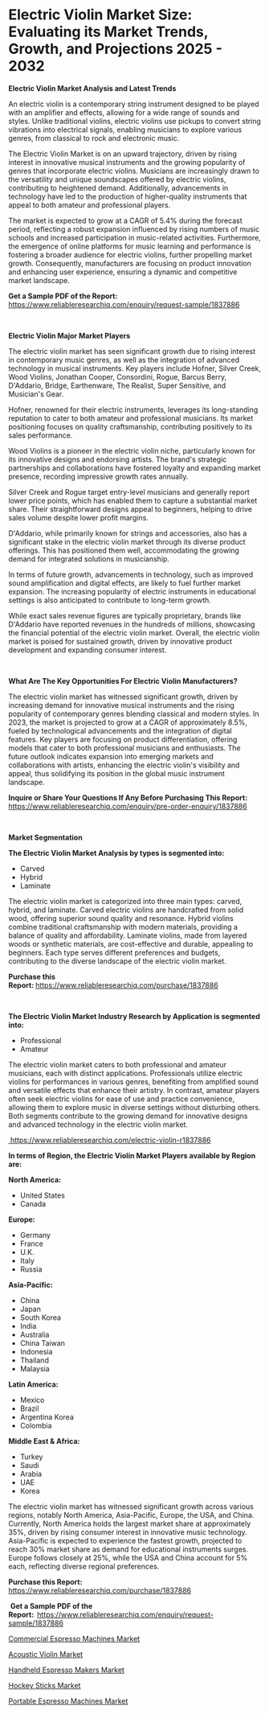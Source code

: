 <p><h1>Electric Violin Market Size: Evaluating its Market Trends, Growth, and Projections 2025 - 2032</h1></p><p><strong>Electric Violin Market Analysis and Latest Trends</strong></p>
<p><p>An electric violin is a contemporary string instrument designed to be played with an amplifier and effects, allowing for a wide range of sounds and styles. Unlike traditional violins, electric violins use pickups to convert string vibrations into electrical signals, enabling musicians to explore various genres, from classical to rock and electronic music.</p><p>The Electric Violin Market is on an upward trajectory, driven by rising interest in innovative musical instruments and the growing popularity of genres that incorporate electric violins. Musicians are increasingly drawn to the versatility and unique soundscapes offered by electric violins, contributing to heightened demand. Additionally, advancements in technology have led to the production of higher-quality instruments that appeal to both amateur and professional players. </p><p>The market is expected to grow at a CAGR of 5.4% during the forecast period, reflecting a robust expansion influenced by rising numbers of music schools and increased participation in music-related activities. Furthermore, the emergence of online platforms for music learning and performance is fostering a broader audience for electric violins, further propelling market growth. Consequently, manufacturers are focusing on product innovation and enhancing user experience, ensuring a dynamic and competitive market landscape.</p></p>
<p><strong>Get a Sample PDF of the Report:&nbsp;</strong> <a href="https://www.reliableresearchiq.com/enquiry/request-sample/1837886?utm_campaign=904&utm_medium=2&utm_source=Github&utm_content=ia&utm_term=06022025&utm_id=electric-violin">https://www.reliableresearchiq.com/enquiry/request-sample/1837886</a></p>
<p>&nbsp;</p>
<p><strong>Electric Violin Major Market Players</strong></p>
<p><p>The electric violin market has seen significant growth due to rising interest in contemporary music genres, as well as the integration of advanced technology in musical instruments. Key players include Hofner, Silver Creek, Wood Violins, Jonathan Cooper, Consordini, Rogue, Barcus Berry, D'Addario, Bridge, Earthenware, The Realist, Super Sensitive, and Musician's Gear.</p><p>Hofner, renowned for their electric instruments, leverages its long-standing reputation to cater to both amateur and professional musicians. Its market positioning focuses on quality craftsmanship, contributing positively to its sales performance.</p><p>Wood Violins is a pioneer in the electric violin niche, particularly known for its innovative designs and endorsing artists. The brand's strategic partnerships and collaborations have fostered loyalty and expanding market presence, recording impressive growth rates annually.</p><p>Silver Creek and Rogue target entry-level musicians and generally report lower price points, which has enabled them to capture a substantial market share. Their straightforward designs appeal to beginners, helping to drive sales volume despite lower profit margins.</p><p>D'Addario, while primarily known for strings and accessories, also has a significant stake in the electric violin market through its diverse product offerings. This has positioned them well, accommodating the growing demand for integrated solutions in musicianship.</p><p>In terms of future growth, advancements in technology, such as improved sound amplification and digital effects, are likely to fuel further market expansion. The increasing popularity of electric instruments in educational settings is also anticipated to contribute to long-term growth.</p><p>While exact sales revenue figures are typically proprietary, brands like D'Addario have reported revenues in the hundreds of millions, showcasing the financial potential of the electric violin market. Overall, the electric violin market is poised for sustained growth, driven by innovative product development and expanding consumer interest.</p></p>
<p>&nbsp;</p>
<p><strong>What Are The Key Opportunities For Electric Violin Manufacturers?</strong></p>
<p><p>The electric violin market has witnessed significant growth, driven by increasing demand for innovative musical instruments and the rising popularity of contemporary genres blending classical and modern styles. In 2023, the market is projected to grow at a CAGR of approximately 8.5%, fueled by technological advancements and the integration of digital features. Key players are focusing on product differentiation, offering models that cater to both professional musicians and enthusiasts. The future outlook indicates expansion into emerging markets and collaborations with artists, enhancing the electric violin's visibility and appeal, thus solidifying its position in the global music instrument landscape.</p></p>
<p><strong>Inquire or Share Your Questions If Any Before Purchasing This Report:</strong> <a href="https://www.reliableresearchiq.com/enquiry/pre-order-enquiry/1837886?utm_campaign=904&utm_medium=2&utm_source=Github&utm_content=ia&utm_term=06022025&utm_id=electric-violin">https://www.reliableresearchiq.com/enquiry/pre-order-enquiry/1837886</a></p>
<p>&nbsp;</p>
<p><strong>Market Segmentation</strong></p>
<p><strong>The Electric Violin Market Analysis by types is segmented into:</strong></p>
<p><ul><li>Carved</li><li>Hybrid</li><li>Laminate</li></ul></p>
<p><p>The electric violin market is categorized into three main types: carved, hybrid, and laminate. Carved electric violins are handcrafted from solid wood, offering superior sound quality and resonance. Hybrid violins combine traditional craftsmanship with modern materials, providing a balance of quality and affordability. Laminate violins, made from layered woods or synthetic materials, are cost-effective and durable, appealing to beginners. Each type serves different preferences and budgets, contributing to the diverse landscape of the electric violin market.</p></p>
<p><strong>Purchase this Report:&nbsp;</strong><a href="https://www.reliableresearchiq.com/purchase/1837886?utm_campaign=904&utm_medium=2&utm_source=Github&utm_content=ia&utm_term=06022025&utm_id=electric-violin">https://www.reliableresearchiq.com/purchase/1837886</a></p>
<p>&nbsp;</p>
<p><strong>The Electric Violin Market Industry Research by Application is segmented into:</strong></p>
<p><ul><li>Professional</li><li>Amateur</li></ul></p>
<p><p>The electric violin market caters to both professional and amateur musicians, each with distinct applications. Professionals utilize electric violins for performances in various genres, benefiting from amplified sound and versatile effects that enhance their artistry. In contrast, amateur players often seek electric violins for ease of use and practice convenience, allowing them to explore music in diverse settings without disturbing others. Both segments contribute to the growing demand for innovative designs and advanced technology in the electric violin market.</p></p>
<p><a href="https://www.reliableresearchiq.com/electric-violin-r1837886?utm_campaign=904&utm_medium=2&utm_source=Github&utm_content=ia&utm_term=06022025&utm_id=electric-violin">&nbsp;https://www.reliableresearchiq.com/electric-violin-r1837886</a></p>
<p><strong>In terms of Region, the Electric Violin Market Players available by Region are:</strong></p>
<p>
    <p> <strong> North America: </strong>
        <ul>
            <li>United States</li>
            <li>Canada</li>
        </ul>
        </p> 
    <p> <strong> Europe: </strong>
        <ul>
            <li>Germany</li>
            <li>France</li>
            <li>U.K.</li>
            <li>Italy</li>
            <li>Russia</li>
        </ul>
        </p> 
    <p> <strong> Asia-Pacific: </strong>
        <ul>
            <li>China</li>
            <li>Japan</li>
            <li>South Korea</li>
            <li>India</li>
            <li>Australia</li>
            <li>China Taiwan</li>
            <li>Indonesia</li>
            <li>Thailand</li>
            <li>Malaysia</li>
        </ul>
        </p> 
    <p> <strong> Latin America: </strong>
        <ul>
            <li>Mexico</li>
            <li>Brazil</li>
            <li>Argentina Korea</li>
            <li>Colombia</li>
        </ul>
        </p> 
    <p> <strong> Middle East & Africa: </strong>
        <ul>
            <li>Turkey</li>
            <li>Saudi</li>
            <li>Arabia</li>
            <li>UAE</li>
            <li>Korea</li>
        </ul>
    </p>
    </p>
<p><p>The electric violin market has witnessed significant growth across various regions, notably North America, Asia-Pacific, Europe, the USA, and China. Currently, North America holds the largest market share at approximately 35%, driven by rising consumer interest in innovative music technology. Asia-Pacific is expected to experience the fastest growth, projected to reach 30% market share as demand for educational instruments surges. Europe follows closely at 25%, while the USA and China account for 5% each, reflecting diverse regional preferences.</p></p>
<p><strong>Purchase this Report: </strong><a href="https://www.reliableresearchiq.com/purchase/1837886?utm_campaign=904&utm_medium=2&utm_source=Github&utm_content=ia&utm_term=06022025&utm_id=electric-violin">https://www.reliableresearchiq.com/purchase/1837886</a></p>
<p>&nbsp;<strong>Get a Sample PDF of the Report:&nbsp;&nbsp;</strong><a href="https://www.reliableresearchiq.com/enquiry/request-sample/1837886?utm_campaign=904&utm_medium=2&utm_source=Github&utm_content=ia&utm_term=06022025&utm_id=electric-violin">https://www.reliableresearchiq.com/enquiry/request-sample/1837886</a></p>
<p><strong></strong></p>
<p><p><a href="https://github.com/nkbaroga/Market-Research-Report-List-1/blob/main/commercial-espresso-machines-market.md?utm_campaign=904&utm_medium=2&utm_source=Github&utm_content=ia&utm_term=06022025&utm_id=electric-violin">Commercial Espresso Machines Market</a></p><p><a href="https://github.com/sawrovpipolo/Market-Research-Report-List-1/blob/main/acoustic-violin-market.md?utm_campaign=904&utm_medium=2&utm_source=Github&utm_content=ia&utm_term=06022025&utm_id=electric-violin">Acoustic Violin Market</a></p><p><a href="https://github.com/elvutedipela/Market-Research-Report-List-1/blob/main/handheld-espresso-makers-market.md?utm_campaign=904&utm_medium=2&utm_source=Github&utm_content=ia&utm_term=06022025&utm_id=electric-violin">Handheld Espresso Makers Market</a></p><p><a href="https://github.com/ritooesiaba/Market-Research-Report-List-1/blob/main/hockey-sticks-market.md?utm_campaign=904&utm_medium=2&utm_source=Github&utm_content=ia&utm_term=06022025&utm_id=electric-violin">Hockey Sticks Market</a></p><p><a href="https://github.com/sponsumelo/Market-Research-Report-List-1/blob/main/portable-espresso-machines-market.md?utm_campaign=904&utm_medium=2&utm_source=Github&utm_content=ia&utm_term=06022025&utm_id=electric-violin">Portable Espresso Machines Market</a></p></p>